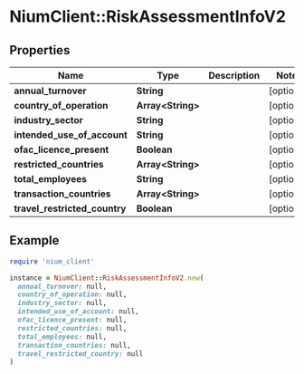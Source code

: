 # NiumClient::RiskAssessmentInfoV2

## Properties

| Name | Type | Description | Notes |
| ---- | ---- | ----------- | ----- |
| **annual_turnover** | **String** |  | [optional] |
| **country_of_operation** | **Array&lt;String&gt;** |  | [optional] |
| **industry_sector** | **String** |  | [optional] |
| **intended_use_of_account** | **String** |  | [optional] |
| **ofac_licence_present** | **Boolean** |  | [optional] |
| **restricted_countries** | **Array&lt;String&gt;** |  | [optional] |
| **total_employees** | **String** |  | [optional] |
| **transaction_countries** | **Array&lt;String&gt;** |  | [optional] |
| **travel_restricted_country** | **Boolean** |  | [optional] |

## Example

```ruby
require 'nium_client'

instance = NiumClient::RiskAssessmentInfoV2.new(
  annual_turnover: null,
  country_of_operation: null,
  industry_sector: null,
  intended_use_of_account: null,
  ofac_licence_present: null,
  restricted_countries: null,
  total_employees: null,
  transaction_countries: null,
  travel_restricted_country: null
)
```

